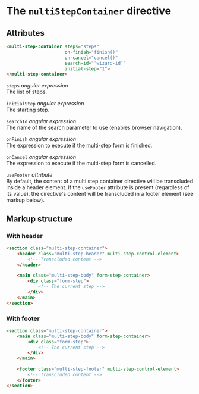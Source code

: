# The `multiStepContainer` directive

## Attributes

```html
<multi-step-container steps="steps"
                      on-finish="finish()"
                      on-cancel="cancel()"
                      search-id="'wizard-id'"
                      initial-step="1">
</multi-step-container>
```

`steps` _angular expression_  
The list of steps.

`initialStep` _angular expression_  
The starting step.

`searchId` _angular expression_  
The name of the search parameter to use (enables browser navigation).

`onFinish`  _angular expression_  
The expression to execute if the multi-step form is finished.

`onCancel`  _angular expression_  
The expression to execute if the multi-step form is cancelled.

`useFooter`  _attribute_  
By default, the content of a multi step container directive will be transcluded inside a
header element. If the `useFooter` attribute is present (regardless of its value), the directive's
content will be transcluded in a footer element (see markup below).

## Markup structure

### With header

```html
<section class="multi-step-container">
    <header class="multi-step-header" multi-step-control-element>
        <!-- Transcluded content -->
    </header>

    <main class="multi-step-body" form-step-container>
        <div class="form-step">
            <!-- The current step -->
        </div>
    </main>
</section>
```

### With footer

```html
<section class="multi-step-container">
    <main class="multi-step-body" form-step-container>
        <div class="form-step">
            <!-- The current step -->
        </div>
    </main>

    <footer class="multi-step-footer" multi-step-control-element>
        <!-- Transcluded content -->
    </footer>
</section>
```
